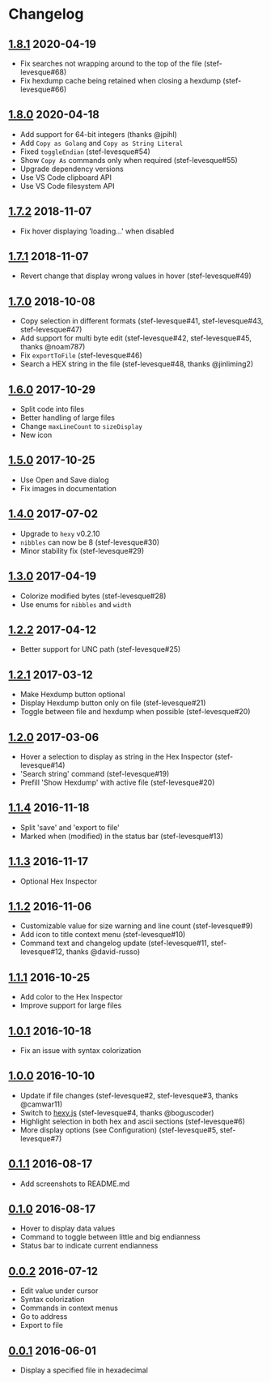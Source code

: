 # Changelog

## [1.8.1] 2020-04-19
* Fix searches not wrapping around to the top of the file (stef-levesque#68)
* Fix hexdump cache being retained when closing a hexdump (stef-levesque#66)

## [1.8.0] 2020-04-18
* Add support for 64-bit integers (thanks @jpihl)
* Add `Copy as Golang` and `Copy as String Literal`
* Fixed `toggleEndian` (stef-levesque#54)
* Show `Copy As` commands only when required (stef-levesque#55)
* Upgrade dependency versions
* Use VS Code clipboard API
* Use VS Code filesystem API

## [1.7.2] 2018-11-07
* Fix hover displaying 'loading...' when disabled

## [1.7.1] 2018-11-07
* Revert change that display wrong values in hover (stef-levesque#49)

## [1.7.0] 2018-10-08
* Copy selection in different formats (stef-levesque#41, stef-levesque#43, stef-levesque#47)
* Add support for multi byte edit (stef-levesque#42, stef-levesque#45, thanks @noam787)
* Fix `exportToFile` (stef-levesque#46)
* Search a HEX string in the file (stef-levesque#48, thanks @jinliming2)

## [1.6.0] 2017-10-29
* Split code into files
* Better handling of large files
* Change `maxLineCount` to `sizeDisplay`
* New icon

## [1.5.0] 2017-10-25
* Use Open and Save dialog
* Fix images in documentation

## [1.4.0] 2017-07-02
* Upgrade to `hexy` v0.2.10
* `nibbles` can now be 8 (stef-levesque#30)
* Minor stability fix (stef-levesque#29)

## [1.3.0] 2017-04-19
* Colorize modified bytes (stef-levesque#28)
* Use enums for `nibbles` and `width`

## [1.2.2] 2017-04-12
* Better support for UNC path (stef-levesque#25)

## [1.2.1] 2017-03-12
* Make Hexdump button optional
* Display Hexdump button only on file (stef-levesque#21)
* Toggle between file and hexdump when possible (stef-levesque#20)

## [1.2.0] 2017-03-06
* Hover a selection to display as string in the Hex Inspector (stef-levesque#14)
* 'Search string' command (stef-levesque#19)
* Prefill 'Show Hexdump' with active file (stef-levesque#20)

## [1.1.4] 2016-11-18

* Split 'save' and 'export to file'
* Marked when (modified) in the status bar (stef-levesque#13)

## [1.1.3] 2016-11-17

* Optional Hex Inspector

## [1.1.2] 2016-11-06

* Customizable value for size warning and line count (stef-levesque#9)
* Add icon to title context menu (stef-levesque#10)
* Command text and changelog update (stef-levesque#11, stef-levesque#12, thanks @david-russo)

## [1.1.1] 2016-10-25

* Add color to the Hex Inspector
* Improve support for large files

## [1.0.1] 2016-10-18

* Fix an issue with syntax colorization

## [1.0.0] 2016-10-10

* Update if file changes (stef-levesque#2, stef-levesque#3, thanks @camwar11)
* Switch to [hexy.js](https://www.npmjs.com/package/hexy) (stef-levesque#4, thanks @boguscoder)
* Highlight selection in both hex and ascii sections (stef-levesque#6)
* More display options (see Configuration) (stef-levesque#5, stef-levesque#7)

## [0.1.1] 2016-08-17

* Add screenshots to README.md

## [0.1.0] 2016-08-17

* Hover to display data values
* Command to toggle between little and big endianness
* Status bar to indicate current endianness

## [0.0.2] 2016-07-12

* Edit value under cursor
* Syntax colorization
* Commands in context menus
* Go to address
* Export to file

## [0.0.1] 2016-06-01

* Display a specified file in hexadecimal

[1.8.1]: https://github.com/iliazeus/vscode-hexdump/compare/1b2f1ca797c2275e45f3b6c539e9325b191e48e0...518945a92f1a1b5ed7763356f2ab56976aedb683
[1.8.0]: https://github.com/iliazeus/vscode-hexdump/compare/8544cbd4728b01f91a6495507ba986afd0daf366...d3980d68090c78a05843316ea55e3e03178d12e2
[1.7.2]: https://github.com/iliazeus/vscode-hexdump/compare/30b5275c501e5fcc46004ea31bbb0e5e2a25c38f...00bfca333a5e16602131de78d3590d09ff6421a5
[1.7.1]: https://github.com/iliazeus/vscode-hexdump/compare/83ad82e8503774b61c5118b254fb4fd1b849144f...3306e974af00e954a0d5286c36d26b9f95ae250a
[1.7.0]: https://github.com/iliazeus/vscode-hexdump/compare/7d60017fc919a2ecaecdf52ce51f2ac9da44d361...f8deab7bb875552746a61922bdfbbdd8401988f2
[1.6.0]: https://github.com/iliazeus/vscode-hexdump/compare/72e52e914030e7c2631549e353c4e005b63a06f3...7b6271ac0db73a818c58bce7b4fcf1e23f72f02b
[1.5.0]: https://github.com/iliazeus/vscode-hexdump/compare/bd4389ef5d9970c2829cd004fc35c55f60bbd9c6...208314e9224bf304227131f81201f99bc4152bf0
[1.4.0]: https://github.com/iliazeus/vscode-hexdump/compare/8502eb756e5bcc49d5dbe17af682dae064c8d7ad...3da7bef847a3a96249d5164c5e1c114de0546fac
[1.3.0]: https://github.com/iliazeus/vscode-hexdump/compare/151ae3929eb66ff49c75568a1dabb4b6794ace5d...02ba787cc607c56de97365bbca8b479f5ba5a0cb
[1.2.2]: https://github.com/iliazeus/vscode-hexdump/compare/a07ac0271fe3d131bd8c88f4723b2cddbafe8362...5941fbb1a3ef4db0292127a61922d294a59da571
[1.2.1]: https://github.com/iliazeus/vscode-hexdump/compare/9b37fcd945fd03596bde8e7f53779abb762df026...c4c18df738b7b0ca5c791fd162f26cdb5eb907d4
[1.2.0]: https://github.com/iliazeus/vscode-hexdump/compare/91523b450d325917195410f327e5df63d11bb4cf...5c61d2a044d183c6ac7ad3facc43073412672bc8
[1.1.4]: https://github.com/iliazeus/vscode-hexdump/compare/027e5f37a14549e0d9ff80ffac0fe09ce1476cbc...38e26457cc0be4fb3611a3512fd32325c2233d89
[1.1.3]: https://github.com/iliazeus/vscode-hexdump/compare/4777ef7b5429dd6df11b9698ff2930e772c73bb3...572a5db319319e7df739e9537991a3b168d295e3
[1.1.2]: https://github.com/iliazeus/vscode-hexdump/compare/3f6b4fa8af24daeccfbd9c1c200fe221e1e8f712...45b01d077b3a6ad9cb2666bdeeb31b89b42a838d
[1.1.1]: https://github.com/iliazeus/vscode-hexdump/compare/802b67edbe33af050315bb953fc1ce2c69b6ffc7...ff198785736dc683be10ceca85ed1b114b151e11
[1.0.1]: https://github.com/iliazeus/vscode-hexdump/compare/0fba91206d32dcc01d31a6fd2a544fc6b5e0c26f...fd688a793d63e2cf76b3c169510c4d598cf180dc
[1.0.0]: https://github.com/iliazeus/vscode-hexdump/compare/dcb67df9426583a9968888bbe7ce83a823e2e592...52e55624cb105501c5aee169a9cfd6d4c769949b
[0.1.1]: https://github.com/iliazeus/vscode-hexdump/compare/82d035ae76ca09293f13a60df6bc6da8adf4302a...ff9e1658aa4205d49520d4a0bd5043c027ed98a4
[0.1.0]: https://github.com/iliazeus/vscode-hexdump/compare/47ae52ae080a531910c1fb9da736f1194d9af5ac...75b1bb35a09a0f87de464a74a51e96099ff90225
[0.0.2]: https://github.com/iliazeus/vscode-hexdump/compare/ba05da59122e25f39fbcaa39b82e98b7f1f3022e...8cfee8b0398313ca58120ec9d19c38c384042536
[0.0.1]: https://github.com/iliazeus/vscode-hexdump/commit/ba05da59122e25f39fbcaa39b82e98b7f1f3022e
